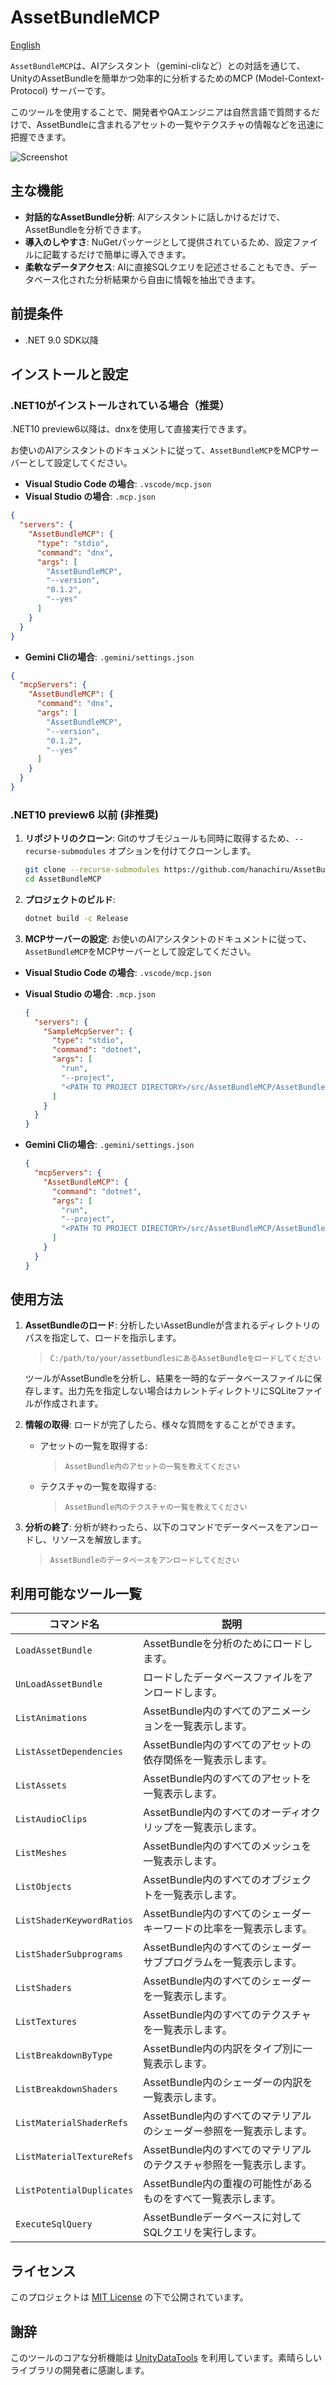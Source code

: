 # AssetBundleMCP

[English](README.md)

`AssetBundleMCP`は、AIアシスタント（gemini-cliなど）との対話を通じて、UnityのAssetBundleを簡単かつ効率的に分析するためのMCP (Model-Context-Protocol) サーバーです。

このツールを使用することで、開発者やQAエンジニアは自然言語で質問するだけで、AssetBundleに含まれるアセットの一覧やテクスチャの情報などを迅速に把握できます。

![Screenshot](docs/sample_japanese.png)

## 主な機能

- **対話的なAssetBundle分析**: AIアシスタントに話しかけるだけで、AssetBundleを分析できます。
- **導入のしやすさ**: NuGetパッケージとして提供されているため、設定ファイルに記載するだけで簡単に導入できます。
- **柔軟なデータアクセス**: AIに直接SQLクエリを記述させることもでき、データベース化された分析結果から自由に情報を抽出できます。

## 前提条件

- .NET 9.0 SDK以降

## インストールと設定

### .NET10がインストールされている場合（推奨）

.NET10 preview6以降は、dnxを使用して直接実行できます。

お使いのAIアシスタントのドキュメントに従って、`AssetBundleMCP`をMCPサーバーとして設定してください。

- **Visual Studio Code の場合**: `.vscode/mcp.json`
- **Visual Studio の場合**: `.mcp.json`

```json
{
  "servers": {
    "AssetBundleMCP": {
      "type": "stdio",
      "command": "dnx",
      "args": [
        "AssetBundleMCP",
        "--version",
        "0.1.2",
        "--yes"
      ]
    }
  }
}
```

- **Gemini Cliの場合**: `.gemini/settings.json`

```json
{
  "mcpServers": {
    "AssetBundleMCP": {
      "command": "dnx",
      "args": [
        "AssetBundleMCP",
        "--version",
        "0.1.2",
        "--yes"
      ]
    }
  }
}
```

### .NET10 preview6 以前 (非推奨)

1.  **リポジトリのクローン**:
    Gitのサブモジュールも同時に取得するため、`--recurse-submodules` オプションを付けてクローンします。
    ```bash
    git clone --recurse-submodules https://github.com/hanachiru/AssetBundleMCP.git
    cd AssetBundleMCP
    ```

2.  **プロジェクトのビルド**:
    ```bash
    dotnet build -c Release
    ```

3.  **MCPサーバーの設定**:
    お使いのAIアシスタントのドキュメントに従って、`AssetBundleMCP`をMCPサーバーとして設定してください。

- **Visual Studio Code の場合**: `.vscode/mcp.json`
- **Visual Studio の場合**: `.mcp.json`

    ```json
    {
      "servers": {
        "SampleMcpServer": {
          "type": "stdio",
          "command": "dotnet",
          "args": [
            "run",
            "--project",
            "<PATH TO PROJECT DIRECTORY>/src/AssetBundleMCP/AssetBundleMCP.csproj"
          ]
        }
      }
    }
    ```

- **Gemini Cliの場合**: `.gemini/settings.json`

    ```json
    {
      "mcpServers": {
        "AssetBundleMCP": {
          "command": "dotnet",
          "args": [
            "run", 
            "--project",
            "<PATH TO PROJECT DIRECTORY>/src/AssetBundleMCP/AssetBundleMCP.csproj"
          ]
        }
      }
    }
    ```

## 使用方法

1.  **AssetBundleのロード**:
    分析したいAssetBundleが含まれるディレクトリのパスを指定して、ロードを指示します。
    > `C:/path/to/your/assetbundlesにあるAssetBundleをロードしてください`

    ツールがAssetBundleを分析し、結果を一時的なデータベースファイルに保存します。出力先を指定しない場合はカレントディレクトリにSQLiteファイルが作成されます。   

2.  **情報の取得**:
    ロードが完了したら、様々な質問をすることができます。
    - アセットの一覧を取得する:
      > `AssetBundle内のアセットの一覧を教えてください`
    - テクスチャの一覧を取得する:
      > `AssetBundle内のテクスチャの一覧を教えてください`

3.  **分析の終了**:
    分析が終わったら、以下のコマンドでデータベースをアンロードし、リソースを解放します。
    > `AssetBundleのデータベースをアンロードしてください`

## 利用可能なツール一覧

| コマンド名 | 説明                          |
| --- |-----------------------------|
| `LoadAssetBundle` | AssetBundleを分析のためにロードします。   |
| `UnLoadAssetBundle` | ロードしたデータベースファイルをアンロードします。   |
| `ListAnimations` | AssetBundle内のすべてのアニメーションを一覧表示します。 |
| `ListAssetDependencies` | AssetBundle内のすべてのアセットの依存関係を一覧表示します。 |
| `ListAssets` | AssetBundle内のすべてのアセットを一覧表示します。 |
| `ListAudioClips` | AssetBundle内のすべてのオーディオクリップを一覧表示します。 |
| `ListMeshes` | AssetBundle内のすべてのメッシュを一覧表示します。 |
| `ListObjects` | AssetBundle内のすべてのオブジェクトを一覧表示します。 |
| `ListShaderKeywordRatios` | AssetBundle内のすべてのシェーダーキーワードの比率を一覧表示します。 |
| `ListShaderSubprograms` | AssetBundle内のすべてのシェーダーサブプログラムを一覧表示します。 |
| `ListShaders` | AssetBundle内のすべてのシェーダーを一覧表示します。 |
| `ListTextures` | AssetBundle内のすべてのテクスチャを一覧表示します。 |
| `ListBreakdownByType` | AssetBundle内の内訳をタイプ別に一覧表示します。 |
| `ListBreakdownShaders` | AssetBundle内のシェーダーの内訳を一覧表示します。 |
| `ListMaterialShaderRefs` | AssetBundle内のすべてのマテリアルのシェーダー参照を一覧表示します。 |
| `ListMaterialTextureRefs` | AssetBundle内のすべてのマテリアルのテクスチャ参照を一覧表示します。 |
| `ListPotentialDuplicates` | AssetBundle内の重複の可能性があるものをすべて一覧表示します。 |
| `ExecuteSqlQuery` | AssetBundleデータベースに対してSQLクエリを実行します。 |

## ライセンス

このプロジェクトは [MIT License](LICENSE) の下で公開されています。

## 謝辞

このツールのコアな分析機能は [UnityDataTools](https://github.com/Unity-Technologies/UnityDataTools) を利用しています。素晴らしいライブラリの開発者に感謝します。
